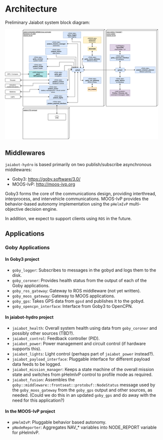 # Architecture

Preliminary Jaiabot system block diagram:

![Architecture](../figures/jaiabot-software.png)

## Middlewares

`jaiabot-hydro` is based primarily on two publish/subscribe asynchronous middlewares:

- Goby3: <https://goby.software/3.0/>
- MOOS-IvP: <http://moos-ivp.org>

Goby3 forms the core of the communications design, providing interthread, interprocess, and intervehicle communications. MOOS-IvP provides the behavior-based autonomy implementation using the `pHelmIvP` multi-objective decision engine.

In addition, we expect to support clients using `ROS` in the future.

## Applications

### Goby Applications

#### In Goby3 project

- `goby_logger`: Subscribes to messages in the gobyd and logs them to the disk.
- `goby_coroner`: Provides health status from the output of each of the Goby applications.
- `goby_ros_gateway`: Gateway to ROS middleware (not yet written).
- `goby_moos_gateway`: Gateway to MOOS applications.
- `goby_gps`: Takes GPS data from `gpsd` and publishes it to the gobyd.
- `goby_opencpn_interface`: Interface from Goby3 to OpenCPN.

#### In jaiabot-hydro project

- `jaiabot_health`: Overall system health using data from `goby_coroner` and possibly other sources (TBD?).
- `jaiabot_control`: Feedback controller (PID).
- `jaiabot_power`: Power management and circuit control (if hardware supports this).
- `jaiabot_lights`: Light control (perhaps part of `jaiabot_power` instead?).
- `jaiabot_payload_interface`: Pluggable interface for different payload data feeds to be logged.
- `jaiabot_mission_manager`: Keeps a state machine of the overall mission state and switches from pHelmIvP control to profile mode as required.
- `jaiabot_fusion`: Assembles the `goby::middleware::frontseat::protobuf::NodeStatus` message used by the `goby_moos_gateway` from the `goby_gps` output and other sources, as needed. (Could we do this in an updated `goby_gps` and do away with the need for this application?)

#### In the MOOS-IvP project

- `pHelmIvP`: Pluggable behavior based autonomy.
- `pNodeReporter`: Aggregates NAV_* variables into NODE_REPORT variable for pHelmIvP.

